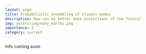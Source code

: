 ```yaml
---
layout: page
title: Probabilistic ensembling of climate modes
description: How can we better make projections of the future?
img: assets/img/many_earths.png
importance: 1
category: current
---
```

Info coming soon